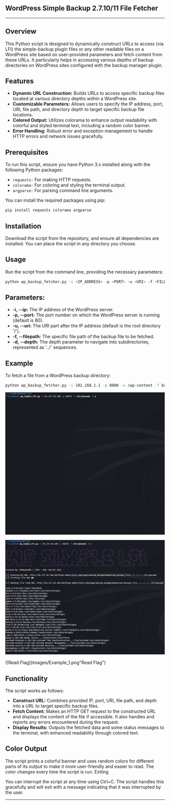 ## WordPress Simple Backup 2.7.10/11 File Fetcher
---

## Overview

This Python script is designed to dynamically construct URLs to access (via LFI) the simple-backup plugin files or any other readable files on a WordPress site based on user-provided parameters and fetch content from these URLs. It particularly helps in accessing various depths of backup directories on WordPress sites configured with the backup manager plugin.


## Features

* **Dynamic URL Construction:** Builds URLs to access specific backup files located at various directory depths within a WordPress site.
* **Customizable Parameters:** Allows users to specify the IP address, port, URI, file path, and directory depth to target specific backup file locations.
* **Colored Output:** Utilizes colorama to enhance output readability with colorful and styled terminal text, including a random color banner.
* **Error Handling:** Robust error and exception management to handle HTTP errors and network issues gracefully.

## Prerequisites

To run this script, ensure you have Python 3.x installed along with the following Python packages:

* `requests:` For making HTTP requests.
* `colorama:` For coloring and styling the terminal output.
* `argparse:` For parsing command line arguments.

You can install the required packages using pip:

```bash
pip install requests colorama argparse
```

## Installation

Download the script from the repository, and ensure all dependencies are installed. You can place the script in any directory you choose.

## Usage

Run the script from the command line, providing the necessary parameters:

```bash
python wp_backup_fetcher.py -i <IP_ADDRESS> -p <PORT> -u <URI> -f <FILE_PATH> -d <DEPTH>
```

## Parameters:

* **-i, --ip:** The IP address of the WordPress server.
* **-p, --port:** The port number on which the WordPress server is running (default is 80).
* **-u, --uri:** The URI part after the IP address (default is the root directory '/').
* **-f, --filepath:** The specific file path of the backup file to be fetched.
* **-d, --depth:** The depth parameter to navigate into subdirectories, represented as '../' sequences.

## Example

To fetch a file from a WordPress backup directory:

```bash
python wp_backup_fetcher.py -i 192.168.1.1 -p 8080 -u /wp-content -f backup.zip -d 3
```

![Example GIF](images/Usage.gif "Usage GIF")

![Read Passwd](images/Example_2.png "Read /etc/passwd")

![Read Flag](images/Example_1.png"Read Flag")



## Functionality

The script works as follows:

* **Construct URL:** Combines provided IP, port, URI, file path, and depth into a URL to target specific backup files.
* **Fetch Content:** Makes an HTTP GET request to the constructed URL and displays the content of the file if accessible. It also handles and reports any errors encountered during the request.
* **Display Results:** Outputs the fetched data and some status messages to the terminal, with enhanced readability through colored text.

## Color Output

The script prints a colorful banner and uses random colors for different parts of its output to make it more user-friendly and easier to read. The color changes every time the script is run.
Exiting

You can interrupt the script at any time using Ctrl+C. The script handles this gracefully and will exit with a message indicating that it was interrupted by the user.

---
